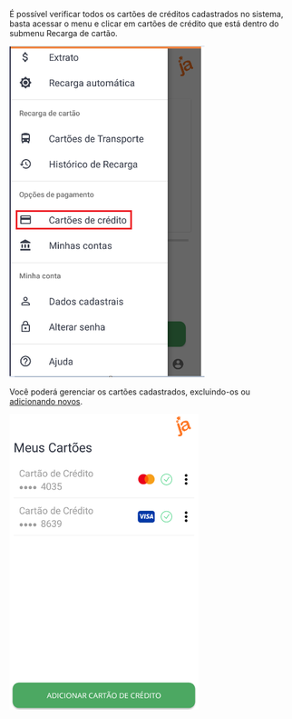 É possível verificar todos os cartões de créditos cadastrados no sistema, basta acessar o menu e clicar em cartões de crédito que está dentro do submenu Recarga de cartão.

![image.png](/.attachments/image-7bda573b-8493-45f2-938c-82a5cf11da55.png)

Você poderá gerenciar os cartões cadastrados, excluindo-os ou [adicionando novos](/ABT-%2D-app-Android/4.-Cadastrando-um-cartão-de-Crédito).

![image.png](/.attachments/image-ba9e8ad5-14c2-442b-bb93-2c53f6ef8f62.png)

